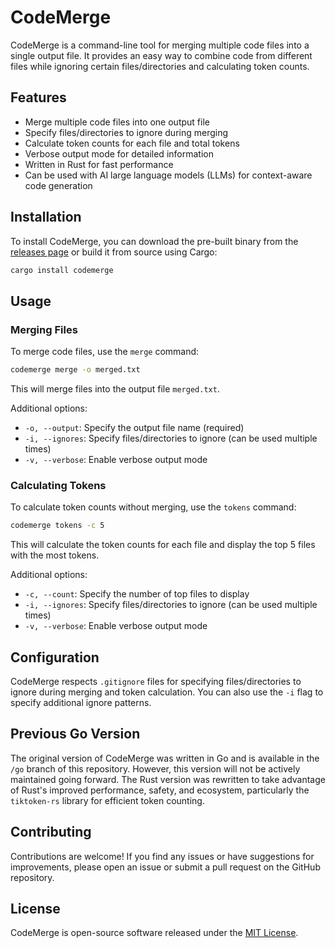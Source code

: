 # CodeMerge

CodeMerge is a command-line tool for merging multiple code files into a single output file. It provides an easy way to combine code from different files while ignoring certain files/directories and calculating token counts.

## Features

- Merge multiple code files into one output file
- Specify files/directories to ignore during merging
- Calculate token counts for each file and total tokens
- Verbose output mode for detailed information
- Written in Rust for fast performance
- Can be used with AI large language models (LLMs) for context-aware code generation

## Installation

To install CodeMerge, you can download the pre-built binary from the [releases page](https://github.com/gelleson/codemerge/releases) or build it from source using Cargo:

```bash
cargo install codemerge
```

## Usage

### Merging Files

To merge code files, use the `merge` command:

```bash
codemerge merge -o merged.txt
```

This will merge files into the output file `merged.txt`.

Additional options:
- `-o, --output`: Specify the output file name (required)
- `-i, --ignores`: Specify files/directories to ignore (can be used multiple times)
- `-v, --verbose`: Enable verbose output mode

### Calculating Tokens

To calculate token counts without merging, use the `tokens` command:

```bash
codemerge tokens -c 5
```

This will calculate the token counts for each file and display the top 5 files with the most tokens.

Additional options:
- `-c, --count`: Specify the number of top files to display
- `-i, --ignores`: Specify files/directories to ignore (can be used multiple times)
- `-v, --verbose`: Enable verbose output mode

## Configuration

CodeMerge respects `.gitignore` files for specifying files/directories to ignore during merging and token calculation. You can also use the `-i` flag to specify additional ignore patterns.

## Previous Go Version

The original version of CodeMerge was written in Go and is available in the `/go` branch of this repository. However, this version will not be actively maintained going forward. The Rust version was rewritten to take advantage of Rust's improved performance, safety, and ecosystem, particularly the `tiktoken-rs` library for efficient token counting.

## Contributing

Contributions are welcome! If you find any issues or have suggestions for improvements, please open an issue or submit a pull request on the GitHub repository.

## License

CodeMerge is open-source software released under the [MIT License](LICENSE).
